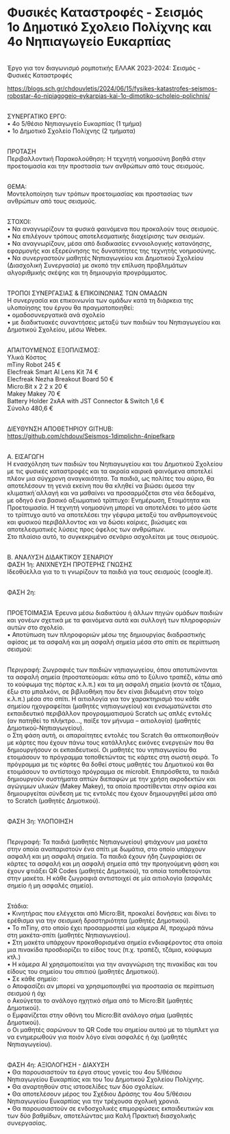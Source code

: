 # Φυσικές Καταστροφές - Σεισμός<br>1ο Δημοτικό Σχολειο Πολίχνης και 4ο Νηπιαγωγείο Ευκαρπίας<BR>
<BR>Έργο για τον διαγωνισμό ρομποτικής ΕΛΛΑΚ 2023-2024: Σεισμός - Φυσικές Καταστροφές

https://blogs.sch.gr/chdouvletis/2024/06/15/fysikes-katastrofes-seismos-robostar-4o-nipiagogeio-eykarpias-kai-1o-dimotiko-scholeio-polichnis/

<BR>ΣΥΝΕΡΓΑΤΙΚΟ ΕΡΓΟ:
<BR>•	4ο 5/θέσιο Νηπιαγωγείο Ευκαρπίας (1 τμήμα)
<BR>•	1ο Δημοτικό Σχολείο Πολίχνης (2 τμήματα)

<BR>ΠΡΟΤΑΣΗ 
<BR>Περιβαλλοντική Παρακολούθηση: Η τεχνητή νοημοσύνη βοηθά στην προετοιμασία και την προστασία των ανθρώπων από τους σεισμούς.

<BR>ΘΕΜΑ: 
<BR>Μοντελοποίηση των τρόπων προετοιμασίας και προστασίας των ανθρώπων από τους σεισμούς.

<BR>ΣΤΟΧΟΙ:
<BR>•	Να αναγνωρίζουν τα φυσικά φαινόμενα που προκαλούν τους σεισμούς.
<BR>•	Να επιλέγουν τρόπους αποτελεσματικής διαχείρισης των σεισμών.
<BR>•	Να αναγνωρίζουν, μέσα από διαδικασίες εννοιολογικής κατανόησης, εφαρμογής και εξερεύνησης τις δυνατότητες της τεχνητής νοημοσύνης.
<BR>•	Να συνεργαστούν μαθητές Νηπιαγωγείου και Δημοτικού Σχολείου (Διασχολική Συνεργασία) με σκοπό την επίλυση προβλημάτων αλγοριθμικής σκέψης και τη δημιουργία προγράμματος. 

<BR>ΤΡΟΠΟΙ ΣΥΝΕΡΓΑΣΙΑΣ & ΕΠΙΚΟΙΝΩΝΙΑΣ ΤΩΝ ΟΜΑΔΩΝ
<BR>Η συνεργασία και επικοινωνία των ομάδων κατά τη διάρκεια της υλοποίησης του έργου θα πραγματοποιηθεί:
<BR>•	ομαδοσυνεργατικά ανά σχολείο
<BR>•	με διαδικτυακές συναντήσεις μεταξύ των παιδιών του Νηπιαγωγείου και Δημοτικού Σχολείου, μέσω Webex.

<BR>ΑΠΑΙΤΟΥΜΕΝΟΣ ΕΞΟΠΛΙΣΜΟΣ:
<BR>Υλικά	Κόστος
<BR>mTiny Robot	245 €
<BR>Elecfreak Smart AI Lens Kit	74 €
<BR>Elecfreak Nezha Breakout Board	50 €
<BR>Micro:Bit x 2 	2 x 20 €
<BR>Makey Makey	70 €
<BR>Battery Holder 2xAA with JST Connector & Switch	1,6 €
<BR>Σύνολο	480,6 €

<BR>ΔΙΕΥΘΥΝΣΗ ΑΠΟΘΕΤΗΡΙΟΥ GITHUB:
<BR>https://github.com/chdouv/Seismos-1dimplichn-4nipefkarp

<BR>Α. ΕΙΣΑΓΩΓΗ
<BR>Η ενασχόληση των παιδιών του Νηπιαγωγείου και του Δημοτικού Σχολείου με τις φυσικές καταστροφές και τα ακραία καιρικά φαινόμενα αποτελεί πλέον μια σύγχρονη αναγκαιότητα. Τα παιδιά, ως πολίτες του αύριο, θα αποτελέσουν τη γενιά εκείνη που θα κληθεί να βιώσει άμεσα την κλιματική́ αλλαγή και να μαθαίνει να προσαρμόζεται στα νέα δεδομένα, με οδηγό ένα βασικό αξιωματικό τρίπτυχο: Ενημέρωση, Ετοιμότητα και Προετοιμασία. Η τεχνητή νοημοσύνη μπορεί να αποτελέσει το μέσο ώστε το τρίπτυχο αυτό να αποτελέσει την γέφυρα μεταξύ του ανθρωπογενούς και φυσικού περιβάλλοντος και να δώσει καίριες, βιώσιμες και αποτελεσματικές λύσεις προς όφελος των ανθρώπων.
<BR>Στο πλαίσιο αυτό, το συγκεκριμένο σενάριο ασχολείται με τους σεισμούς.

<BR>Β. ΑΝΑΛΥΣΗ ΔΙΔΑΚΤΙΚΟΥ ΣΕΝΑΡΙΟΥ
<BR>ΦΑΣΗ 1η: ΑΝΙΧΝΕΥΣΗ ΠΡΟΤΕΡΗΣ ΓΝΩΣΗΣ 
<BR>Ιδεοθύελλα για το τι γνωρίζουν τα παιδιά για τους σεισμούς (coogle.it). 

<BR>ΦΑΣΗ 2η: 

<BR>ΠΡΟΕΤΟΙΜΑΣΙΑ
Έρευνα μέσω διαδικτύου ή άλλων πηγών ομάδων παιδιών και γονέων σχετικά με τα φαινόμενα αυτά και συλλογή των πληροφοριών αυτών στο σχολείο.
<BR>•	Αποτύπωση των πληροφοριών μέσω της δημιουργίας διαδραστικής αφίσας με τα ασφαλή και μη ασφαλή σημεία μέσα στο σπίτι σε περίπτωση σεισμού:

<BR>Περιγραφή: Ζωγραφιές των παιδιών νηπιαγωγείου, όπου αποτυπώνονται τα ασφαλή σημεία (προστατεύομαι: κάτω από το ξύλινο τραπέζι, κάτω από το κούφωμα της πόρτας κ.λ.π.) και τα μη ασφαλή σημεία (κοντά σε τζάμια, έξω στο μπαλκόνι, σε βιβλιοθήκη που δεν είναι βιδωμένη στον τοίχο κ.λ.π.) μέσα στο σπίτι.
Η αιτιολογία για τον χαρακτηρισμό του κάθε σημείου ηχογραφείται (μαθητές νηπιαγωγείου) και ενσωματώνεται στο εκπαιδευτικό περιβάλλον προγραμματισμού Scratch ως απλές εντολές (αν πατηθεί το πλήκτρο…, παίξε τον μήνυμα – αιτιολογία) (μαθητές Δημοτικού-Νηπιαγωγείου).
<BR>o	Στη φάση αυτή, οι απαραίτητες εντολές του Scratch θα οπτικοποιηθούν με κάρτες που έχουν πάνω τους κατάλληλες εικόνες ενεργειών που θα δημιουργήσουν οι εκπαιδευτικοί. Οι μαθητές του νηπιαγωγείου θα ετοιμάσουν το πρόγραμμα τοποθετώντας τις κάρτες στη σωστή σειρά. Το πρόγραμμα με τις κάρτες θα δοθεί στους μαθητές του Δημοτικού και θα ετοιμάσουν το αντίστοιχο πρόγραμμα σε microbit.
Επιπρόσθετα, τα παιδιά δημιουργούν συστήματα απτών διεπαφών με την χρήση ακροδεκτών και αγώγιμων υλικών (Makey Makey), τα οποία προστίθενται στην αφίσα και δημιουργείται σύνδεση με τις εντολές που έχουν δημιουργηθεί μέσα από το Scratch (μαθητές Δημοτικού).

<BR>ΦΑΣΗ 3η: ΥΛΟΠΟΙΗΣΗ

<BR>Περιγραφή: Τα παιδιά (μαθητές Νηπιαγωγείου) φτιάχνουν μια μακέτα στην οποία αναπαριστούν ένα σπίτι με δωμάτια, στο οποίο υπάρχουν ασφαλή και μη ασφαλή σημεία. Τα παιδιά έχουν ήδη ζωγραφίσει σε κάρτες τα ασφαλή και μη ασφαλή σημεία από την προηγούμενη φάση και έχουν φτιάξει QR Codes (μαθητές Δημοτικού), τα οποία τοποθετούνται στην μακέτα. Η κάθε ζωγραφιά αντιστοιχεί σε μία αιτιολογία (ασφαλές σημείο ή μη ασφαλές σημείο). 

<BR>Στάδια:
<BR>•	Κινητήρας που ελέγχεται από Micro:Bit, προκαλεί δονήσεις και δίνει το ερέθισμα για την σεισμική δραστηριότητα (μαθητές Δημοτικού).
<BR>•	Το mTiny, στο οποίο έχει προσαρμοστεί μια κάμερα Al, προχωρά πάνω στη  μακέτα-σπίτι (μαθητές Νηπιαγωγείου).
<BR>•	Στη μακέτα υπάρχουν προκαθορισμένα σημεία ενδιαφέροντος στα οποία μια πινακίδα προσδιορίζει το είδος τους (π.χ. τραπέζι, τζάμια, κούφωμα κτλ.)
<BR>•	Η κάμερα ΑΙ χρησιμοποιείται για την αναγνώριση της πινακίδας και του είδους του σημείου του σπιτιού (μαθητές Δημοτικού).
<BR>•	Σε κάθε σημείο:
<BR>o	Αποφασίζει αν μπορεί να χρησιμοποιηθεί για προστασία σε περίπτωση σεισμού ή όχι
<BR>o	Ακούγεται το ανάλογο ηχητικό σήμα από το Micro:Bit (μαθητές Δημοτικού).
<BR>o	Εμφανίζεται στην οθόνη του Micro:Bit ανάλογο σήμα (μαθητές Δημοτικού).
<BR>o	Οι μαθητές σαρώνουν το QR Code του σημείου αυτού με το τάμπλετ για να ενημερωθούν για ποιόν λόγο είναι ασφαλές ή όχι (μαθητές Νηπιαγωγείου).

<BR>ΦΑΣΗ 4η: ΑΞΙΟΛΟΓΗΣΗ - ΔΙΑΧΥΣΗ
<BR>•	Θα παρουσιαστούν τα έργα στους γονείς του 4ου 5/θέσιου Νηπιαγωγείου Ευκαρπίας και του 1ου Δημοτικού Σχολείου Πολίχνης.
<BR>•	Θα αναρτηθούν στις ιστοσελίδες των δύο σχολείων.
<BR>•	Θα αποτελέσουν μέρος του Σχέδιου Δράσης του 4ου 5/θέσιου Νηπιαγωγείου Ευκαρπίας για την τρέχουσα σχολική χρονιά.
<BR>•	Θα παρουσιαστούν σε ενδοσχολικές επιμορφώσεις εκπαιδευτικών και των δύο βαθμίδων, αποτελώντας μια Καλή Πρακτική διασχολικής συνεργασίας.
